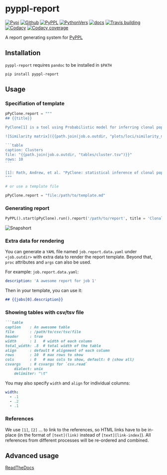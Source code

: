 # pyppl-report

[![Pypi][3]][4] [![Github][5]][6] [![PyPPL][7]][1] [![PythonVers][8]][4] [![docs][9]][2] [![Travis building][10]][11] [![Codacy][12]][13] [![Codacy coverage][14]][13]

A report generating system for [PyPPL][1]

## Installation
`pyppl-report` requires `pandoc` to be installed in `$PATH`
```shell
pip install pyppl-report
```

## Usage
### Specifiation of template

````python
pPyClone.report = """
## {{title}}

PyClone[1] is a tool using Probabilistic model for inferring clonal population structure from deep NGS sequencing.

![Similarity matrix]({{path.join(job.o.outdir, "plots/loci/similarity_matrix.svg")}})

```table
caption: Clusters
file: "{{path.join(job.o.outdir, "tables/cluster.tsv")}}"
rows: 10
```

[1]: Roth, Andrew, et al. "PyClone: statistical inference of clonal population structure in cancer." Nature methods 11.4 (2014): 396.
"""

# or use a template file

pPyClone.report = "file:/path/to/template.md"
````

### Generating report
```python
PyPPL().start(pPyClone).run().report('/path/to/report', title = 'Clonality analysis using PyClone')
```

![Snapshort](https://pyppl-report.readthedocs.io/en/latest/snapshot.png)

### Extra data for rendering
You can generate a `YAML` file named `job.report.data.yaml` under `<job.outdir>` with extra data to render the report template. Beyond that, `proc` attributes and `args` can also be used.

For example:
`job.report.data.yaml`:
```yaml
description: 'A awesome report for job 1'
```
Then in your template, you can use it:
```markdown
## {{jobs[0].description}}
```

### Showing tables with csv/tsv file

````markdown
```table
caption    : An awesome table
file       : /path/to/csv/tsv/file
header     : true
width      : 1   # width of each column
total_width: .8  # total width of the table
align      : default # alignment of each column
rows       : 10  # max rows to show
cols       : 0   # max cols to show, default: 0 (show all)
csvargs    : # csvargs for `csv.read`
	dialect: unix
	delimiter: "\t"
````

You may also specify `width` and `align` for individual columns:
```yaml
width:
  - .1
  - .2
  - .1
```

### References

We use `[1]`, `[2]` ... to link to the references, so HTML links have to be in-place (in the format of `[text](link)` instead of `[text][link-index]`). All references from different processes will be re-ordered and combined.

## Advanced usage
[ReadTheDocs][2]


[1]: https://github.com/pwwang/PyPPL
[2]: https://pyppl-report.readthedocs.io/en/latest/
[3]: https://img.shields.io/pypi/v/pyppl-report?style=flat-square
[4]: https://pypi.org/project/pyppl-report/
[5]: https://img.shields.io/github/tag/pwwang/pyppl-report?style=flat-square
[6]: https://github.com/pwwang/pyppl-report
[7]: https://img.shields.io/github/tag/pwwang/pyppl?label=PyPPL&style=flat-square
[8]: https://img.shields.io/pypi/pyversions/pyppl-report?style=flat-square
[9]: https://img.shields.io/readthedocs/pyppl-report.svg?style=flat-square
[10]: https://img.shields.io/travis/pwwang/pyppl-report?style=flat-square
[11]: https://travis-ci.org/pwwang/pyppl-report
[12]: https://img.shields.io/codacy/grade/d11ed42fad49405abee3a8b695420709?style=flat-square
[13]: https://app.codacy.com/project/pwwang/pyppl-report/dashboard
[14]: https://img.shields.io/codacy/coverage/d11ed42fad49405abee3a8b695420709?style=flat-square

